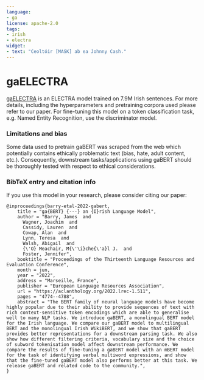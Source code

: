 ```yaml
---
language:
- ga
license: apache-2.0
tags:
- irish
- electra
widget:
- text: "Ceoltóir [MASK] ab ea Johnny Cash."
---
```


# gaELECTRA
[gaELECTRA](https://aclanthology.org/2022.lrec-1.511/) is an ELECTRA model trained on 7.9M Irish sentences. For more details, including the hyperparameters and pretraining corpora used please refer to our paper. For fine-tuning this model on a token classification task, e.g. Named Entity Recognition, use the discriminator model.

### Limitations and bias
Some data used to pretrain gaBERT was scraped from the web which potentially contains ethically problematic text (bias, hate, adult content, etc.). Consequently, downstream tasks/applications using gaBERT should be thoroughly tested with respect to ethical considerations.


### BibTeX entry and citation info
If you use this model in your research, please consider citing our paper:

```
@inproceedings{barry-etal-2022-gabert,
    title = "ga{BERT} {---} an {I}rish Language Model",
    author = "Barry, James  and
      Wagner, Joachim  and
      Cassidy, Lauren  and
      Cowap, Alan  and
      Lynn, Teresa  and
      Walsh, Abigail  and
      {\'O} Meachair, M{\'\i}che{\'a}l J.  and
      Foster, Jennifer",
    booktitle = "Proceedings of the Thirteenth Language Resources and Evaluation Conference",
    month = jun,
    year = "2022",
    address = "Marseille, France",
    publisher = "European Language Resources Association",
    url = "https://aclanthology.org/2022.lrec-1.511",
    pages = "4774--4788",
    abstract = "The BERT family of neural language models have become highly popular due to their ability to provide sequences of text with rich context-sensitive token encodings which are able to generalise well to many NLP tasks. We introduce gaBERT, a monolingual BERT model for the Irish language. We compare our gaBERT model to multilingual BERT and the monolingual Irish WikiBERT, and we show that gaBERT provides better representations for a downstream parsing task. We also show how different filtering criteria, vocabulary size and the choice of subword tokenisation model affect downstream performance. We compare the results of fine-tuning a gaBERT model with an mBERT model for the task of identifying verbal multiword expressions, and show that the fine-tuned gaBERT model also performs better at this task. We release gaBERT and related code to the community.",
}
```